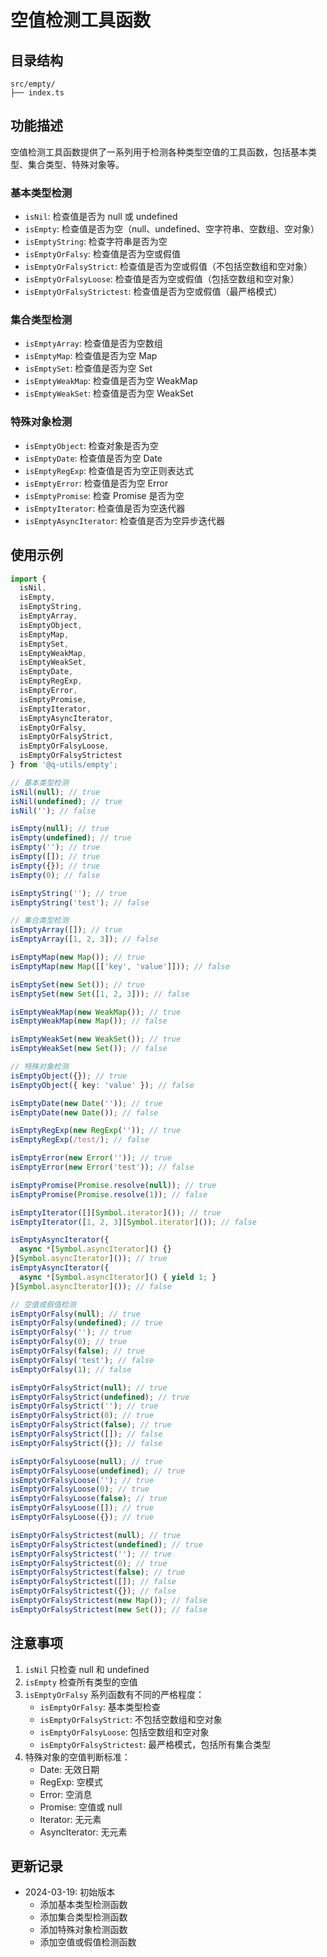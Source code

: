 # 空值检测工具函数

## 目录结构

```
src/empty/
├── index.ts
```

## 功能描述

空值检测工具函数提供了一系列用于检测各种类型空值的工具函数，包括基本类型、集合类型、特殊对象等。

### 基本类型检测

- `isNil`: 检查值是否为 null 或 undefined
- `isEmpty`: 检查值是否为空（null、undefined、空字符串、空数组、空对象）
- `isEmptyString`: 检查字符串是否为空
- `isEmptyOrFalsy`: 检查值是否为空或假值
- `isEmptyOrFalsyStrict`: 检查值是否为空或假值（不包括空数组和空对象）
- `isEmptyOrFalsyLoose`: 检查值是否为空或假值（包括空数组和空对象）
- `isEmptyOrFalsyStrictest`: 检查值是否为空或假值（最严格模式）

### 集合类型检测

- `isEmptyArray`: 检查值是否为空数组
- `isEmptyMap`: 检查值是否为空 Map
- `isEmptySet`: 检查值是否为空 Set
- `isEmptyWeakMap`: 检查值是否为空 WeakMap
- `isEmptyWeakSet`: 检查值是否为空 WeakSet

### 特殊对象检测

- `isEmptyObject`: 检查对象是否为空
- `isEmptyDate`: 检查值是否为空 Date
- `isEmptyRegExp`: 检查值是否为空正则表达式
- `isEmptyError`: 检查值是否为空 Error
- `isEmptyPromise`: 检查 Promise 是否为空
- `isEmptyIterator`: 检查值是否为空迭代器
- `isEmptyAsyncIterator`: 检查值是否为空异步迭代器

## 使用示例

```typescript
import { 
  isNil,
  isEmpty,
  isEmptyString,
  isEmptyArray,
  isEmptyObject,
  isEmptyMap,
  isEmptySet,
  isEmptyWeakMap,
  isEmptyWeakSet,
  isEmptyDate,
  isEmptyRegExp,
  isEmptyError,
  isEmptyPromise,
  isEmptyIterator,
  isEmptyAsyncIterator,
  isEmptyOrFalsy,
  isEmptyOrFalsyStrict,
  isEmptyOrFalsyLoose,
  isEmptyOrFalsyStrictest
} from '@q-utils/empty';

// 基本类型检测
isNil(null); // true
isNil(undefined); // true
isNil(''); // false

isEmpty(null); // true
isEmpty(undefined); // true
isEmpty(''); // true
isEmpty([]); // true
isEmpty({}); // true
isEmpty(0); // false

isEmptyString(''); // true
isEmptyString('test'); // false

// 集合类型检测
isEmptyArray([]); // true
isEmptyArray([1, 2, 3]); // false

isEmptyMap(new Map()); // true
isEmptyMap(new Map([['key', 'value']])); // false

isEmptySet(new Set()); // true
isEmptySet(new Set([1, 2, 3])); // false

isEmptyWeakMap(new WeakMap()); // true
isEmptyWeakMap(new Map()); // false

isEmptyWeakSet(new WeakSet()); // true
isEmptyWeakSet(new Set()); // false

// 特殊对象检测
isEmptyObject({}); // true
isEmptyObject({ key: 'value' }); // false

isEmptyDate(new Date('')); // true
isEmptyDate(new Date()); // false

isEmptyRegExp(new RegExp('')); // true
isEmptyRegExp(/test/); // false

isEmptyError(new Error('')); // true
isEmptyError(new Error('test')); // false

isEmptyPromise(Promise.resolve(null)); // true
isEmptyPromise(Promise.resolve(1)); // false

isEmptyIterator([][Symbol.iterator]()); // true
isEmptyIterator([1, 2, 3][Symbol.iterator]()); // false

isEmptyAsyncIterator({
  async *[Symbol.asyncIterator]() {}
}[Symbol.asyncIterator]()); // true
isEmptyAsyncIterator({
  async *[Symbol.asyncIterator]() { yield 1; }
}[Symbol.asyncIterator]()); // false

// 空值或假值检测
isEmptyOrFalsy(null); // true
isEmptyOrFalsy(undefined); // true
isEmptyOrFalsy(''); // true
isEmptyOrFalsy(0); // true
isEmptyOrFalsy(false); // true
isEmptyOrFalsy('test'); // false
isEmptyOrFalsy(1); // false

isEmptyOrFalsyStrict(null); // true
isEmptyOrFalsyStrict(undefined); // true
isEmptyOrFalsyStrict(''); // true
isEmptyOrFalsyStrict(0); // true
isEmptyOrFalsyStrict(false); // true
isEmptyOrFalsyStrict([]); // false
isEmptyOrFalsyStrict({}); // false

isEmptyOrFalsyLoose(null); // true
isEmptyOrFalsyLoose(undefined); // true
isEmptyOrFalsyLoose(''); // true
isEmptyOrFalsyLoose(0); // true
isEmptyOrFalsyLoose(false); // true
isEmptyOrFalsyLoose([]); // true
isEmptyOrFalsyLoose({}); // true

isEmptyOrFalsyStrictest(null); // true
isEmptyOrFalsyStrictest(undefined); // true
isEmptyOrFalsyStrictest(''); // true
isEmptyOrFalsyStrictest(0); // true
isEmptyOrFalsyStrictest(false); // true
isEmptyOrFalsyStrictest([]); // false
isEmptyOrFalsyStrictest({}); // false
isEmptyOrFalsyStrictest(new Map()); // false
isEmptyOrFalsyStrictest(new Set()); // false
```

## 注意事项

1. `isNil` 只检查 null 和 undefined
2. `isEmpty` 检查所有类型的空值
3. `isEmptyOrFalsy` 系列函数有不同的严格程度：
   - `isEmptyOrFalsy`: 基本类型检查
   - `isEmptyOrFalsyStrict`: 不包括空数组和空对象
   - `isEmptyOrFalsyLoose`: 包括空数组和空对象
   - `isEmptyOrFalsyStrictest`: 最严格模式，包括所有集合类型
4. 特殊对象的空值判断标准：
   - Date: 无效日期
   - RegExp: 空模式
   - Error: 空消息
   - Promise: 空值或 null
   - Iterator: 无元素
   - AsyncIterator: 无元素

## 更新记录

- 2024-03-19: 初始版本
  - 添加基本类型检测函数
  - 添加集合类型检测函数
  - 添加特殊对象检测函数
  - 添加空值或假值检测函数 